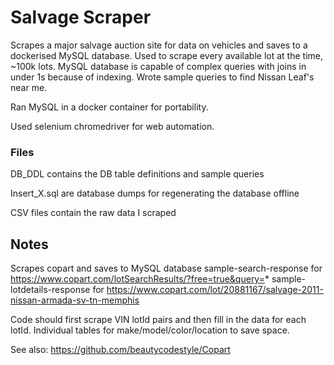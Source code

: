 # Salvage Scraper

Scrapes a major salvage auction site for data on vehicles and saves to a dockerised MySQL database. Used to scrape every available lot at the time, ~100k lots. MySQL database is capable of complex queries with joins in under 1s because of indexing. Wrote sample queries to find Nissan Leaf's near me. 

Ran MySQL in a docker container for portability.

Used selenium chromedriver for web automation.



### Files

DB_DDL contains the DB table definitions and sample queries

Insert_X.sql are database dumps for regenerating the database offline

CSV files contain the raw data I scraped

## Notes

Scrapes copart and saves to MySQL database
sample-search-response for https://www.copart.com/lotSearchResults/?free=true&query=*
sample-lotdetails-response for https://www.copart.com/lot/20881167/salvage-2011-nissan-armada-sv-tn-memphis

Code should first scrape VIN lotId pairs and then fill in the data for each lotId. Individual tables for make/model/color/location to save space.

See also: https://github.com/beautycodestyle/Copart

